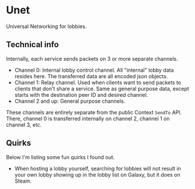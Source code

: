 # Unet
Universal Networking for lobbies.

## Technical info
Internally, each service sends packets on 3 or more separate channels.

* Channel 0: Internal lobby control channel. All "internal" lobby data resides here. The transferred data are all encoded json objects.
* Channel 1: Relay channel. Used when clients want to send packets to clients that don't share a service. Same as general purpose data, except starts with the destination peer ID and desired channel.
* Channel 2 and up: General purpose channels.

These channels are entirely separate from the public Context `SendTo` API. There, channel 0 is transferred internally on channel 2, channel 1 on channel 3, etc.

## Quirks
Below I'm listing some fun quirks I found out.

* When hosting a lobby yourself, searching for lobbies will not result in your own lobby showing up in the lobby list on Galaxy, but it does on Steam.
